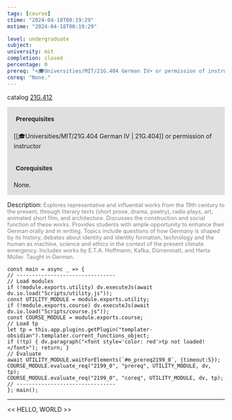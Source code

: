 ```yaml
---
tags: [course]
ctime: "2024-04-18T00:19:29"
mstime: "2024-04-18T00:19:29"

level: undergraduate
subject: 
university: mit
completion: closed
percentage: 0
prereq: "<🎓Universities/MIT/21G.404 German IV> or permission of instructor"
coreq: "None."
---
```


catalog [21G.412](http://student.mit.edu/catalog/m21Ge.html#21G.412)

<span style="display: block; padding: 15px; background-color: rgb(100, 100, 100, 0.2);"><font id="m_prereq2199_0" style="display: block; font-family: Arial, sans-serif; font-weight: bold; padding: 5px">Prerequisites</font><br><span id="prereq2199_0">[[🎓Universities/MIT/21G.404 German IV | 21G.404]] or permission of instructor</span></span>
<span style="display: block; padding: 15px; background-color: rgb(100, 100, 100, 0.2);"><font id="m_coreq2199_0" style="display: block; font-family: Arial, sans-serif; font-weight: bold; padding: 5px">Corequisites</font><br><span id="coreq2199_0">None.</span></span>

<font style="">Description:</font>
<font style="color: grey; font-size: 0.8rem;">Explores representative and influential works from the 19th century to the present, through literary texts (short prose, drama, poetry), radio plays, art, animated short film, and architecture. Discusses the construction and social function of these works. Provides students with ample opportunity to enhance their German orally and in writing. Topics include questions of how Germany is shaped by its history, debates about identity and identity formation, technology and the human as machine, science and ethics in the context of the present climate emergency. Includes works by E.T.A. Hoffmann, Kafka, Dürrenmatt, and Herta Müller. Taught in German.</font>

```dataviewjs
const main = async _ => {
// --------------------------------
// Load modules
if (!module.exports.utility) dv.executeJs(await dv.io.load("Scripts/utility.js"));
const UTILITY_MODULE = module.exports.utility;
if (!module.exports.course) dv.executeJs(await dv.io.load("Scripts/course.js"));
const COURSE_MODULE = module.exports.course;
// Load tp
let tp = this.app.plugins.getPlugin("templater-obsidian").templater.current_functions_object;
if (!tp) { dv.paragraph("<font style='color: red'>tp not loaded!</font>"); return; }
// Evaluate
await UTILITY_MODULE.waitForElements(`#m_prereq2199_0`, {timeout:5});
COURSE_MODULE.evaluate_req("2199_0", "prereq", UTILITY_MODULE, dv, tp);
COURSE_MODULE.evaluate_req("2199_0", "coreq", UTILITY_MODULE, dv, tp);
// --------------------------------
}; main();
```

---

<< HELLO, WORLD >>
